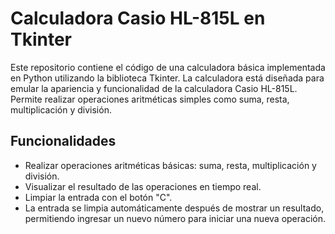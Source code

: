 # Calculadora Casio HL-815L en Tkinter

Este repositorio contiene el código de una calculadora básica implementada en Python utilizando la biblioteca Tkinter. La calculadora está diseñada para emular la apariencia y funcionalidad de la calculadora Casio HL-815L. Permite realizar operaciones aritméticas simples como suma, resta, multiplicación y división.

## Funcionalidades

- Realizar operaciones aritméticas básicas: suma, resta, multiplicación y división.
- Visualizar el resultado de las operaciones en tiempo real.
- Limpiar la entrada con el botón "C".
- La entrada se limpia automáticamente después de mostrar un resultado, permitiendo ingresar un nuevo número para iniciar una nueva operación.

